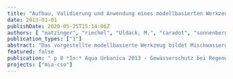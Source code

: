 ```yaml
---
title: "Aufbau, Validierung und Anwendung eines modellbasierten Werkzeugs für die immissionsbasierte Maßnahmenplanung im Berliner Mischwassersystem"
date: 2013-01-01
publishDate: 2020-05-25T15:14:06Z
authors: [ "matzinger", "riechel", "Uldack, M.", "caradot", "sonnenberg", "rouault", "Pawlowsky-Reusing, E.", "Heinzmann, B.", "von Seggern, D." ]
publication_types: ["1"]
abstract: "Das vorgestellte modellbasierte Werkzeug bildet Mischwasserüberläufe aus dem Berliner Mischkanalsystem und deren kurzfriste Auswirkungen im Gewässer ab. Es soll für die Maßnahmenplanung und die Berechnung von Zukunftsszenarien verwendet werden. Das Werkzeug zeigt eine gute Übereinstimmung mit Messungen bezüglich des Verlaufes der Sauerstoffkonzentration im Gewässer und des Auftretens kritischer Bedingungen für die Fischfauna. Eine Szenarienuntersuchung für ein Extremjahr zeigt, dass durch die bis zum Jahr 2020 geplante Stauraumvergrößerung die Häufigkeit fischkritischer Bedingungen im Gewässer bereits um ein Drittel reduziert werden kann. Eine Reduktion um ein zusätzliches Drittel wäre durch weitergehende Maßnahmen im Bereich der Entsiegelung möglich. Die verbleibenden fischkritischen Bedingungen sind das Ergebnis von sehr starken Regenereignissen und können kaum verhindert werden. Eine durch Klimaveränderung erhöhte oder reduzierte Regenintensität im Sommer hätte starken Einfluss auf das Auftreten fischkritischer Bedingungen; die erwartete Temperaturerhöhung würde hingegen hauptsächlich die Sauerstoffsituation bei Trockenwetter verschlechtern."
featured: false
publication: " p 8 *In:* Aqua Urbanica 2013 - Gewässerschutz bei Regenwetter. Dübendorf, Switzerland. 30 September – 1 October 2013"
projects: ["mia-cso"]
---
```


